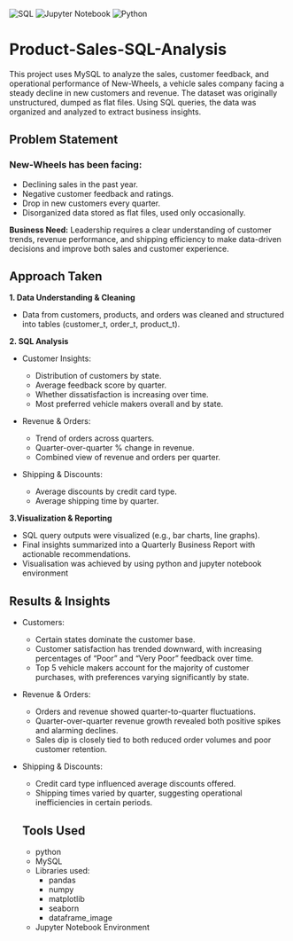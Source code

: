 ![SQL](https://img.shields.io/badge/Language-SQL-blue?logo=mysql&logoColor=white)
![Jupyter Notebook](https://img.shields.io/badge/Language-Jupyter%20Notebook-orange?logo=jupyter&logoColor=white)
![Python](https://img.shields.io/badge/Language-Python-3776AB?logo=python&logoColor=white)

# Product-Sales-SQL-Analysis
This project uses MySQL to analyze the sales, customer feedback, and operational performance of New-Wheels, a vehicle sales company facing a steady decline in new customers and revenue. The dataset was originally unstructured, dumped as flat files. Using SQL queries, the data was organized and analyzed to extract business insights.

## Problem Statement ##

### New-Wheels has been facing: ###
 - Declining sales in the past year.
 - Negative customer feedback and ratings.
 - Drop in new customers every quarter.
 - Disorganized data stored as flat files, used only occasionally.

**Business Need:**
Leadership requires a clear understanding of customer trends, revenue performance, and shipping efficiency to make data-driven decisions and improve both sales and customer experience.

## Approach Taken ##

**1. Data Understanding & Cleaning**
 - Data from customers, products, and orders was cleaned and structured into tables (customer_t, order_t, product_t).

**2. SQL Analysis**
 - Customer Insights:
   - Distribution of customers by state.
   - Average feedback score by quarter.
   - Whether dissatisfaction is increasing over time.
   - Most preferred vehicle makers overall and by state.

 - Revenue & Orders:
   - Trend of orders across quarters.
   - Quarter-over-quarter % change in revenue.
   - Combined view of revenue and orders per quarter.

 - Shipping & Discounts:
   - Average discounts by credit card type.
   - Average shipping time by quarter.

**3.Visualization & Reporting**
 - SQL query outputs were visualized (e.g., bar charts, line graphs).
 - Final insights summarized into a Quarterly Business Report with actionable recommendations.
 - Visualisation was achieved by using python and jupyter notebook environment 

## Results & Insights ##
 - Customers:
   - Certain states dominate the customer base.
   - Customer satisfaction has trended downward, with increasing percentages of “Poor” and “Very Poor” feedback over time.
   - Top 5 vehicle makers account for the majority of customer purchases, with preferences varying significantly by state.

 - Revenue & Orders:
   - Orders and revenue showed quarter-to-quarter fluctuations.
   - Quarter-over-quarter revenue growth revealed both positive spikes and alarming declines.
   - Sales dip is closely tied to both reduced order volumes and poor customer retention.

 - Shipping & Discounts:
   - Credit card type influenced average discounts offered.
   - Shipping times varied by quarter, suggesting operational inefficiencies in certain periods.
  
   ## Tools Used ##
    - python 
    - MySQL
    - Libraries used:
       - pandas 
       - numpy
       - matplotlib 
       - seaborn 
       - dataframe_image
     - Jupyter Notebook Environment 
